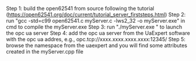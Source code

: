 Step 1: build the open62541 from source following the tutorial (https://open62541.org/doc/current/tutorial_server_firststeps.html)
Step 2: run "gcc -std=c99 open62541.c myServer.c -lws2_32 -o myServer.exe" in cmd to compile the myServer.exe
Step 3: run "./myServer.exe <ip> <port>" to launch the opc ua server
Step 4: add the opc ua server from the UaExpert software with the opc ua addres, e.g., opc.tcp://xxxx.xxxx.xxxx.xxxx:12345/
Step 5: browse the namespace from the uaexpert and you will find some attributes created in the myServer.cpp file
